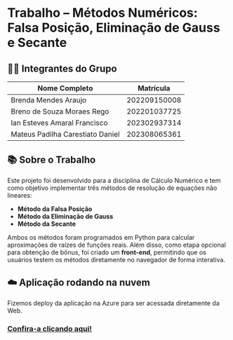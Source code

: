 # Trabalho – Métodos Numéricos: Falsa Posição, Eliminação de Gauss e Secante

## 👨‍💻 Integrantes do Grupo

| Nome Completo     | Matrícula  |
| ----------------- | ---------- |
|  Brenda Mendes Araujo  | 202209150008 |
|  Breno de Souza Moraes Rego | 202201037725 |
|  Ian Esteves Amaral Francisco | 202302937314 |
|  Mateus Padilha Carestiato Daniel| 202308065361  |


## 📚 Sobre o Trabalho

Este projeto foi desenvolvido para a disciplina de Cálculo Numérico e tem como objetivo implementar três métodos de resolução de equações não lineares:

* **Método da Falsa Posição**
* **Método da Eliminação de Gauss**
* **Método da Secante**

Ambos os métodos foram programados em Python para calcular aproximações de raízes de funções reais. Além disso, como etapa opcional para obtenção de bônus, foi criado um **front-end**, permitindo que os usuários testem os métodos diretamente no navegador de forma interativa.

## ☁️ Aplicação rodando na nuvem 

Fizemos deploy da aplicação na Azure para ser acessada diretamente da Web.
### [Confira-a clicando aqui!](https://ac-modelagem-b6d4cgdqdgaze7cc.centralus-01.azurewebsites.net)
